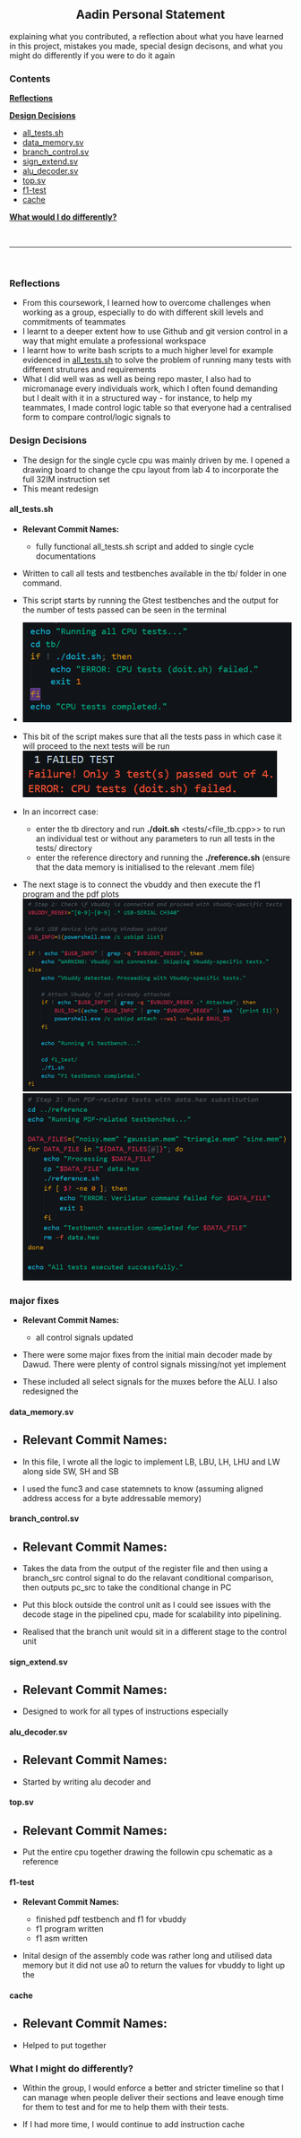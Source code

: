 <center>

## Aadin Personal Statement

</center>

explaining what you contributed, 
a reflection about what you have learned in this project, 
mistakes you made, 
special design decisons, and what you might do differently if you were to do it again 


### Contents

[**Reflections**](#reflections)

[**Design Decisions**](#design-decisions)
- [all_tests.sh](#all_testssh)
- [data_memory.sv](#data_memorysv)
- [branch_control.sv](#branch_controlsv)
- [sign_extend.sv](#sign_extendsv)
- [alu_decoder.sv](#alu_decodersv)
- [top.sv](#topsv)
- [f1-test](#f1-test)
- [cache](#cache)

[**What would I do differently?**](#what-i-might-do-differently)

<br>

---

<br>

### Reflections

- From this coursework, I learned how to overcome challenges when working as a group, especially to do with different skill levels and commitments of teammates
- I learnt to a deeper extent how to use Github and git version control in a way that might emulate a professional workspace
- I learnt how to write bash scripts to a much higher level for example evidenced in [all_tests.sh](../all_tests.sh) to solve the problem of running many tests with different strutures and requirements
- What I did well was as well as being repo master, I also had to micromanage every individuals work, which I often found demanding but I dealt with it in a structured way - for instance, to help my teammates, I made control logic table so that everyone had a centralised form to compare control/logic signals to

### Design Decisions

- The design for the single cycle cpu was mainly driven by me. I opened a drawing board to change the cpu layout from lab 4 to incorporate the full 32IM instruction set
- This meant redesign

#### all_tests.sh

- **Relevant Commit Names:** 
    - fully functional all_tests.sh script and added to single cycle documentations
- Written to call all tests and testbenches available in the tb/ folder in one command.
- This script starts by running the Gtest testbenches and the output for the number of tests passed can be seen in the terminal
- ![image0](alltests.png)

- This bit of the script makes sure that all the tests pass in which case it will proceed to the next tests will be run
![failtest](alltests1.png)
- In an incorrect case:
    - enter the tb directory and run **./doit.sh** <tests/<file_tb.cpp>> to run an individual test or without any parameters to run all tests in the tests/ directory 
    - enter the reference directory and running the **./reference.sh** (ensure that the data memory is initialised to the relevant .mem file)
- The next stage is to connect the vbuddy and then execute the f1 program and the pdf plots
![vbuddy](alltests2.png)
![runvbuddy](alltests3.png)

### major fixes

- **Relevant Commit Names:**
    - all control signals updated

- There were some major fixes from the initial main decoder made by Dawud. There were plenty of control signals missing/not yet implement
- These included all select  signals for the muxes before the ALU. I also redesigned the 

#### data_memory.sv

- **Relevant Commit Names:**
    - 

- In this file, I wrote all the logic to implement LB, LBU, LH, LHU and LW along side SW, SH and SB
- I used the func3 and case statemnets to know (assuming aligned address access for a byte addressable memory)

#### branch_control.sv

- **Relevant Commit Names:**
    -

- Takes the data from the output of the register file and then using a branch_src control signal to do the relavant conditional comparison, then outputs pc_src to take the conditional change in PC
- Put this block outside the control unit as I could see issues with the decode stage in the pipelined cpu, made for scalability into pipelining.
- Realised that the branch unit would sit in a different stage to the control unit

#### sign_extend.sv

- **Relevant Commit Names:**
    - 
- Designed to work for all types of instructions especially 

#### alu_decoder.sv
- **Relevant Commit Names:**
    -
- Started by writing alu decoder and 

#### top.sv 
- **Relevant Commit Names:**
    -

- Put the entire cpu together drawing the followin cpu schematic as a reference

#### f1-test
- **Relevant Commit Names:**
    - finished pdf testbench and f1 for vbuddy
    - f1 program written
    - f1 asm written 

- Inital design of the assembly code was rather long and utilised data memory but it did not use a0 to return the values for vbuddy to light up the 

#### cache

- **Relevant Commit Names:**
    - 
- Helped to put together 

### What I might do differently?

- Within the group, I would enforce a better and stricter timeline so that I can manage when people deliver their sections and leave enough time for them to test and for me to help them with their tests.

- If I had more time, I would continue to add instruction cache
